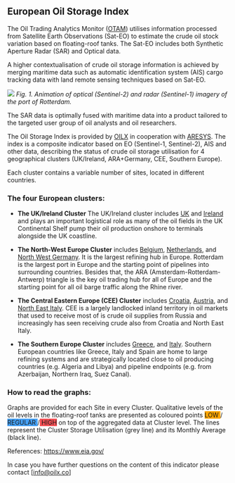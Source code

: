 

## European Oil Storage Index

The Oil Trading Analytics Monitor ([OTAM](https://business.esa.int/projects/otam)) utilises information processed from Satellite Earth Observations (Sat-EO) to estimate the crude oil stock variation based on floating-roof tanks. The Sat-EO includes both Synthetic Aperture Radar (SAR) and Optical data.

A higher contextualisation of crude oil storage information is achieved by merging maritime data such as automatic identification system (AIS) cargo tracking data with land remote sensing techniques based on Sat-EO. 

![](https://raw.githubusercontent.com/eurodatacube/eodash-assets/main/collections/OX_Crude_Oil_Storage_Index/Rotterdam_Sentinels_animations-small.gif/)
*Fig. 1. Animation of optical (Sentinel-2) and radar (Sentinel-1) imagery of the port of Rotterdam.*

The SAR data is optimally fused with maritime data into a product tailored to the targeted user group of oil analysts and oil researchers.

The Oil Storage Index is provided by [OILX](https://www.oilx.co/) in cooperation with [ARESYS](https://www.aresys.it/). The index is a composite indicator based on EO (Sentinel-1, Sentinel-2), AIS and other data, describing the status of crude oil storage utilisation for 4 geographical clusters (UK/Ireland, ARA+Germany, CEE, Southern Europe).

Each cluster contains a variable number of sites, located in different countries.

### The four European clusters:

- **The UK/Ireland Cluster** The UK/Ireland cluster includes [UK](https://www.eia.gov/international/analysis/country/GBR) and [Ireland](https://www.eia.gov/international/overview/country/IRL) and plays an important logistical role as many of the oil fields in the UK Continental Shelf pump their oil production onshore to terminals alongside the UK coastline.

- **The North-West Europe Cluster** includes [Belgium](https://www.eia.gov/international/overview/country/BEL), [Netherlands](https://www.eia.gov/international/overview/country/NLD), and [North West Germany](https://www.eia.gov/international/overview/country/DEU). It is the largest refining hub in Europe. Rotterdam is the largest port in Europe and the starting point of pipelines into surrounding countries. Besides that, the ARA (Amsterdam-Rotterdam-Antwerp) triangle is the key oil trading hub for all of Europe and the starting point for all oil barge traffic along the Rhine river.

- **The Central Eastern Europe (CEE) Cluster** includes [Croatia](https://www.eia.gov/international/overview/country/HRV), [Austria](https://www.eia.gov/international/overview/country/AUT), and [North East Italy](https://www.eia.gov/international/overview/country/ITA). CEE is a largely landlocked inland territory in oil markets that used to receive most of is crude oil supplies from Russia and increasingly has seen receiving crude also from Croatia and North East Italy.

- **The Southern Europe Cluster** includes [Greece](https://www.eia.gov/international/overview/country/GRC), and [Italy](https://www.eia.gov/international/overview/country/ITA). Southern European countries like Greece, Italy and Spain are home to large refining systems and are strategically located close to oil producing countries (e.g. Algeria and Libya) and pipeline endpoints (e.g. from Azerbaijan, Northern Iraq, Suez Canal).

### How to read the graphs:

Graphs are provided for each Site in every Cluster. 
Qualitative levels of the oil levels in the floating-roof tanks are presented as coloured points <span style="background-color:orange"> LOW </span>/<span style="background-color:#44A0F6"> REGULAR </span>/<span style="background-color:#F65055"> HIGH</span> on top of the aggregated data at Cluster level. The lines represent the Cluster Storage Utilisation (grey line) and its Monthly Average (black line). 

References: 
https://www.eia.gov/ 

In case you have further questions on the content of this indicator please contact [info@oilx.co]
